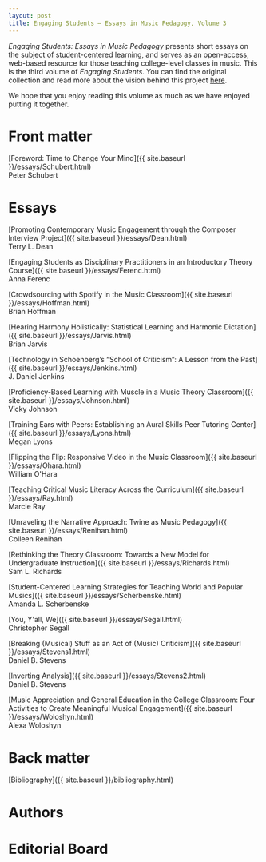 ```yaml
---
layout: post
title: Engaging Students – Essays in Music Pedagogy, Volume 3
---
```

_Engaging Students: Essays in Music Pedagogy_ presents short essays on the subject of student-centered learning, and serves as an open-access, web-based resource for those teaching college-level classes in music. This is the third volume of *Engaging Students*. You can find the original collection and read more about the vision behind this project [here](http://www.flipcamp.org/engagingstudents/).

We hope that you enjoy reading this volume as much as we have enjoyed putting it together.
 
# Front matter 

[Foreword: Time to Change Your Mind]({{ site.baseurl }}/essays/Schubert.html)  
Peter Schubert


# Essays

[Promoting Contemporary Music Engagement through the Composer Interview Project]({{ site.baseurl }}/essays/Dean.html)  
Terry L. Dean

[Engaging Students as Disciplinary Practitioners in an Introductory Theory Course]({{ site.baseurl }}/essays/Ferenc.html)  
Anna Ferenc

[Crowdsourcing with Spotify in the Music Classroom]({{ site.baseurl }}/essays/Hoffman.html)  
Brian Hoffman

[Hearing Harmony Holistically: Statistical Learning and Harmonic Dictation]({{ site.baseurl }}/essays/Jarvis.html)  
Brian Jarvis

[Technology in Schoenberg’s “School of Criticism”: A Lesson from the Past]({{ site.baseurl }}/essays/Jenkins.html)  
J. Daniel Jenkins

[Proficiency-Based Learning with Muscle in a Music Theory Classroom]({{ site.baseurl }}/essays/Johnson.html)  
Vicky Johnson

[Training Ears with Peers: Establishing an Aural Skills Peer Tutoring Center]({{ site.baseurl }}/essays/Lyons.html)  
Megan Lyons

[Flipping the Flip: Responsive Video in the Music Classroom]({{ site.baseurl }}/essays/Ohara.html)  
William O'Hara

[Teaching Critical Music Literacy Across the Curriculum]({{ site.baseurl }}/essays/Ray.html)  
Marcie Ray

[Unraveling the Narrative Approach: Twine as Music Pedagogy]({{ site.baseurl }}/essays/Renihan.html)  
Colleen Renihan

[Rethinking the Theory Classroom: Towards a New Model for Undergraduate Instruction]({{ site.baseurl }}/essays/Richards.html)  
Sam L. Richards

[Student-Centered Learning Strategies for Teaching World and Popular Musics]({{ site.baseurl }}/essays/Scherbenske.html)  
Amanda L. Scherbenske

[You, Y'all, We]({{ site.baseurl }}/essays/Segall.html)  
Christopher Segall

[Breaking (Musical) Stuff as an Act of (Music) Criticism]({{ site.baseurl }}/essays/Stevens1.html)  
Daniel B. Stevens

[Inverting Analysis]({{ site.baseurl }}/essays/Stevens2.html)  
Daniel B. Stevens

[Music Appreciation and General Education in the College Classroom: Four Activities to Create Meaningful Musical Engagement]({{ site.baseurl }}/essays/Woloshyn.html)  
Alexa Woloshyn


# Back matter 

[Bibliography]({{ site.baseurl }}/bibliography.html)

 

# Authors

<!--
[Brian Alegant]({{ site.baseurl }}/essays/alegant.html), Oberlin College and Conservatory  
[Sara Bakker]({{ site.baseurl }}/essays/bakkerchenette.html), Utah State University  
[Janet Bourne]({{ site.baseurl }}/essays/bourne.html), Northwestern University  
[Timothy Chenette]({{ site.baseurl }}/essays/bakkerchenette.html), Utah State University  
[Trevor de Clercq]({{ site.baseurl }}/essays/declercq.html), Middle Tennessee State University  
[Philip Duker]({{ site.baseurl }}/essays/duker.html), University of Delaware  
[Roger Graybill]({{ site.baseurl }}/essays/graybill.html), New England Conservatory  
[John Hausmann]({{ site.baseurl }}/essays/hausmann.html), University of Cincinnati College-Conservatory of Music    
[Shersten Johnson]({{ site.baseurl }}/essays/johnson.html), University of St. Thomas  
[David Kulma]({{ site.baseurl }}/essays/kulmaNaxer.html), Winthrop University  
[Erinn Knyt]({{ site.baseurl }}/essays/knyt.html), University of Massachusetts Amherst  
[Gregory R. McCandless]({{ site.baseurl }}/essays/mccandless.html), Full Sail University  
[Garrett Michaelsen]({{ site.baseurl }}/essays/michaelsen.html), University of Massachusetts Lowell  
Jan Miyake ([1]({{ site.baseurl }}/essays/miyake1.html), [2]({{ site.baseurl }}/essays/miyake2.html)), Oberlin College and Conservatory  
[Brian Moseley]({{ site.baseurl }}/essays/moseley.html), The University at Buffalo, SUNY  
[Meghan Naxer]({{ site.baseurl }}/essays/kulmaNaxer.html), University of Oregon  
[Deborah Rifkin]({{ site.baseurl }}/essays/rifkin.html), Ithaca College  
[Nancy Rogers]({{ site.baseurl }}/essays/rogers.html), Florida State University  
[Peter Schubert]({{ site.baseurl }}/essays/schubert.html), Schulich School of Music, McGill University  
[Kris Shaffer]({{ site.baseurl }}/essays/shaffer.html), University of Colorado–Boulder  
[Yona Stamatis]({{ site.baseurl }}/essays/stamatis.html), University of Illinois–Springfield  
[Anna Stephan-Robinson]({{ site.baseurl }}/essays/stephanRobinson.html), West Liberty University  
[Daniel Stevens]({{ site.baseurl }}/essays/stevens.html), University of Delaware  
[Scott M. Strovas]({{ site.baseurl }}/essays/strovas.html), Wayland Baptist University  
[Aaron Ziegel]({{ site.baseurl }}/essays/ziegel.html), Towson University  
-->

# Editorial Board

<!--
Sean Atkinson, Texas Christian University  
Carla Colletti, Webster University  
Philip Duker, University of Delaware, coordinator  
Dave Easley, Oklahoma City University  
Anna Gawboy, Ohio State University, coordinator  
Philip Gentry, University of Delaware  
Stephen Gosden, University of North Florida  
Bryn Hughes, University of Miami, coordinator  
Enoch Jacobus, independent scholar, Berea, Kentucky  
Daniel Jenkins, University of South Carolina  
Brian Moseley, The University at Buffalo, SUNY  
Meghan Naxer, University of Oregon  
Colin Roust, Roosevelt University  
Kris Shaffer, University of Colorado–Boulder, coordinator  
Daniel Stevens, University of Delaware
-->
